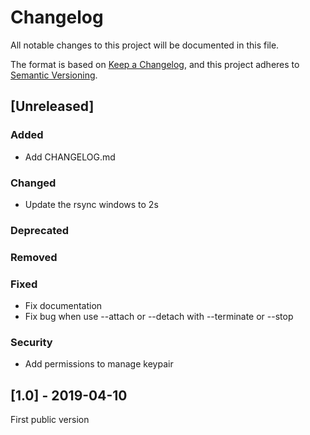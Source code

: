 # Changelog
All notable changes to this project will be documented in this file.

The format is based on [Keep a Changelog](https://keepachangelog.com/en/1.0.0/),
and this project adheres to [Semantic Versioning](https://semver.org/spec/v2.0.0.html).

## [Unreleased]
### Added
- Add CHANGELOG.md
### Changed
- Update the rsync windows to 2s
### Deprecated
### Removed
### Fixed
- Fix documentation
- Fix bug when use --attach or --detach with --terminate or --stop
### Security
- Add permissions to manage keypair

## [1.0] - 2019-04-10
First public version

